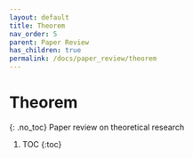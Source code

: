 ```yaml
---
layout: default
title: Theorem
nav_order: 5
parent: Paper Review
has_children: true
permalink: /docs/paper_review/theorem
---
```


# Theorem
{: .no_toc}
Paper review on theoretical research

1. TOC
{:toc}